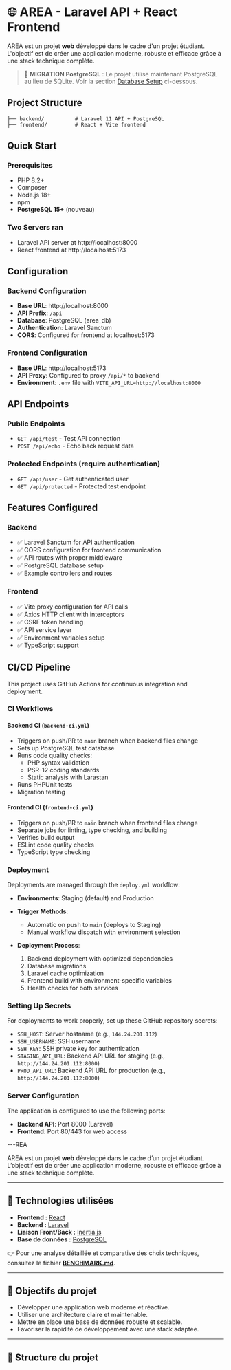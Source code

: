 # 🌐 AREA - Laravel API + React Frontend

AREA est un projet **web** développé dans le cadre d'un projet étudiant.
L'objectif est de créer une application moderne, robuste et efficace grâce à une stack technique complète.

> **🔄 MIGRATION PostgreSQL** : Le projet utilise maintenant PostgreSQL au lieu de SQLite. Voir la section [Database Setup](#database-setup) ci-dessous.

## Project Structure

```
├── backend/          # Laravel 11 API + PostgreSQL
├── frontend/         # React + Vite frontend
```

## Quick Start

### Prerequisites
- PHP 8.2+
- Composer
- Node.js 18+
- npm
- **PostgreSQL 15+** (nouveau)

### Two Servers ran

- Laravel API server at http://localhost:8000
- React frontend at http://localhost:5173


## Configuration

### Backend Configuration
- **Base URL**: http://localhost:8000
- **API Prefix**: `/api`
- **Database**: PostgreSQL (area_db)
- **Authentication**: Laravel Sanctum
- **CORS**: Configured for frontend at localhost:5173

### Frontend Configuration
- **Base URL**: http://localhost:5173
- **API Proxy**: Configured to proxy `/api/*` to backend
- **Environment**: `.env` file with `VITE_API_URL=http://localhost:8000`

## API Endpoints

### Public Endpoints
- `GET /api/test` - Test API connection
- `POST /api/echo` - Echo back request data

### Protected Endpoints (require authentication)
- `GET /api/user` - Get authenticated user
- `GET /api/protected` - Protected test endpoint

## Features Configured

### Backend
- ✅ Laravel Sanctum for API authentication
- ✅ CORS configuration for frontend communication
- ✅ API routes with proper middleware
- ✅ PostgreSQL database setup
- ✅ Example controllers and routes

### Frontend
- ✅ Vite proxy configuration for API calls
- ✅ Axios HTTP client with interceptors
- ✅ CSRF token handling
- ✅ API service layer
- ✅ Environment variables setup
- ✅ TypeScript support

## CI/CD Pipeline

This project uses GitHub Actions for continuous integration and deployment.

### CI Workflows

#### Backend CI (`backend-ci.yml`)
- Triggers on push/PR to `main` branch when backend files change
- Sets up PostgreSQL test database
- Runs code quality checks:
  - PHP syntax validation
  - PSR-12 coding standards
  - Static analysis with Larastan
- Runs PHPUnit tests
- Migration testing

#### Frontend CI (`frontend-ci.yml`)
- Triggers on push/PR to `main` branch when frontend files change
- Separate jobs for linting, type checking, and building
- Verifies build output
- ESLint code quality checks
- TypeScript type checking

### Deployment

Deployments are managed through the `deploy.yml` workflow:

- **Environments**: Staging (default) and Production
- **Trigger Methods**:
  - Automatic on push to `main` (deploys to Staging)
  - Manual workflow dispatch with environment selection
  
- **Deployment Process**:
  1. Backend deployment with optimized dependencies
  2. Database migrations
  3. Laravel cache optimization
  4. Frontend build with environment-specific variables
  5. Health checks for both services

### Setting Up Secrets

For deployments to work properly, set up these GitHub repository secrets:
- `SSH_HOST`: Server hostname (e.g., `144.24.201.112`)
- `SSH_USERNAME`: SSH username
- `SSH_KEY`: SSH private key for authentication
- `STAGING_API_URL`: Backend API URL for staging (e.g., `http://144.24.201.112:8000`)
- `PROD_API_URL`: Backend API URL for production (e.g., `http://144.24.201.112:8000`)

### Server Configuration

The application is configured to use the following ports:
- **Backend API**: Port 8000 (Laravel)
- **Frontend**: Port 80/443 for web access

---REA

AREA est un projet **web** développé dans le cadre d’un projet étudiant.
L’objectif est de créer une application moderne, robuste et efficace grâce à une stack technique complète.

---

## 🚀 Technologies utilisées

- **Frontend :** [React](https://reactjs.org/)
- **Backend :** [Laravel](https://laravel.com/)
- **Liaison Front/Back :** [Inertia.js](https://inertiajs.com/)
- **Base de données :** [PostgreSQL](https://www.postgresql.org/)

👉 Pour une analyse détaillée et comparative des choix techniques, consultez le fichier [**BENCHMARK.md**](./BENCHMARK.md).

---

## 📌 Objectifs du projet

- Développer une application web moderne et réactive.
- Utiliser une architecture claire et maintenable.
- Mettre en place une base de données robuste et scalable.
- Favoriser la rapidité de développement avec une stack adaptée.

---

## 📂 Structure du projet

